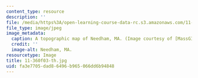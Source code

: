 ```yaml
---
content_type: resource
description: ''
file: /media/https%3A/open-learning-course-data-rc.s3.amazonaws.com/11-360-community-growth-and-land-use-planning-fall-2003/fa3e7705dad86496b965066dd6b94848_11-360f03-th.jpg
file_type: image/jpeg
image_metadata:
  caption: A topographic map of Needham, MA. (Image courtesy of [MassGIS](http://www.state.ma.us/mgis/).)
  credit: ''
  image-alt: Needham, MA.
resourcetype: Image
title: 11-360f03-th.jpg
uid: fa3e7705-dad8-6496-b965-066dd6b94848
---
```

